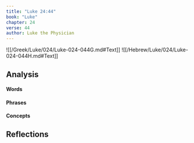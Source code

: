 ```yaml
---
title: "Luke 24:44"
book: "Luke"
chapter: 24
verse: 44
author: Luke the Physician
---
```

![[/Greek/Luke/024/Luke-024-044G.md#Text]]
![[/Hebrew/Luke/024/Luke-024-044H.md#Text]]

## Analysis

#### Words

#### Phrases

#### Concepts

## Reflections
